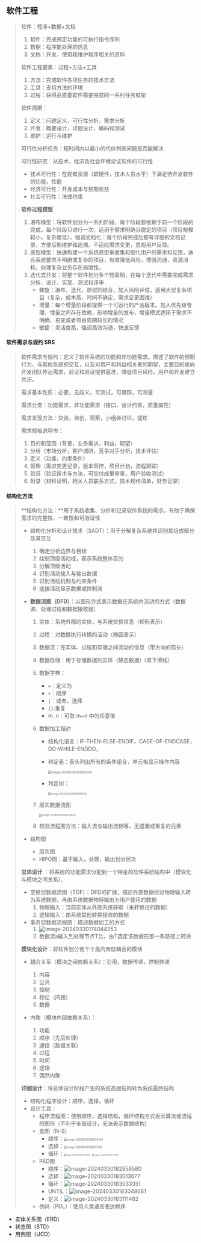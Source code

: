 ## 软件工程

> 软件：程序+数据+文档
>
> 1. 软件：完成预定功能的可执行指令序列
> 2. 数据：程序能处理的信息
> 3. 文档：开发，使用和维护程序相关的资料
>
> 软件工程要素：过程+方法+工具
>
> 1. 方法：完成软件各项任务的技术方法
> 1. 工具：支持方法的环境
> 1. 过程：获得高质量软件需要完成的一系列任务框架
>
> 软件周期：
>
> 1. 定义：问题定义，可行性分析，需求分析
> 2. 开发：概要设计，详细设计，编码和测试
> 3. 维护：运行与维护
>
> 可行性分析任务：短时间内以最小的代价判断问题是否能解决
>
> 可行性研究：从技术，经济及社会环境论证软件的可行性
>
> - 技术可行性：在现有资源（软硬件，技术人员水平）下满足待开发软件的功能，性能
> - 经济可行性：开发成本与预期收益
> - 社会可行性：法律约束
>
> **软件过程模型**
>
> 1. 瀑布模型：将软件划分为一系列阶段，每个阶段都依赖于前一个阶段的完成，每个阶段只进行一次，适用于需求明确且稳定的项目（项目规模较小，复杂度低），强调文档化：每个阶段完成后都有详细的文档记录，方便后期维护和追溯。不适应需求变更，忽视用户反馈。
> 2. 原型模型：快速构建一个系统原型来收集和细化用户的需求和反馈，适合系统要求不明确或复杂的项目，有效降低风险，增强沟通，资源消耗，处理复杂业务存在局限性。
> 3. 迭代式开发：将整个软件划分多个短周期，在每个迭代中需要完成需求分析、设计、实现、测试和评审
>    - 螺旋：瀑布，迭代，原型的结合，加入风险评估，适用大型复杂项目（复杂，成本高，时间不确定，需求变更困难）
>    - 增量：每个增量阶段都提供一个可运行的产品版本。加入优先级管理，增量之间存在依赖，影响增量的发布，增量模式适用于需求不明确、易变或者项目周期较长的情况
>    - 敏捷：灵活度高，强调高效沟通，快速反馈

#### 软件需求与规约 SRS

> 软件需求与规约：定义了软件系统的功能和非功能需求。描述了软件的预期行为、与其他系统的交互，以及对用户和利益相关者的期望，主要目的是向开发团队传达需求，验证和验证提供基准，降低项目风险，用户和开发建立共识。
>
> 需求基本性质：必要，无歧义，可测试，可跟踪，可测量
>
> 需求分类：功能需求，非功能需求（接口，设计约束，质量属性）
>
> 需求发现方法：交谈，自创，观察，小组会讨论，提炼
>
> 需求规格说明书：
>
> 1. 目的和范围（背景，业务需求，利益，期望）
> 2. 分析（市场分析，客户调研，竞争对手分析，技术评估）
> 3. 定义（功能，约束条件）
> 4. 管理（需求变更记录，版本管控，项目计划，流程跟踪）
> 5. 验证（验证技术与方法，可交付成果审查，用户验收测试）
> 6. 附录（材料证明，相关人员联系方式，技术规格清单，财务记录）

#### 结构化方法

> **结构化方法：**用于系统收集、分析和记录软件系统的需求。有助于确保需求的完整性、一致性和可验证性
>
> - 结构化分析和设计技术（SADT）：用于分解复杂系统并识别其组成部分及其交互
>   1. 确定分析边界与目标
>   2. 绘制顶级活动框，表示系统整体目的
>   3. 分解顶级活动
>   4. 识别活动输入与输出数据
>   5. 识别活动机制与约束条件
>   6. 连接活动显示数据或控制流
>
> - **数据流图（DFD）**：以图形方式表示数据在系统内流动的方式（数据源、处理过程和数据接收器）
>
>   1. 实体：系统外部的实体，与系统交换信息（矩形表示）
>
>   2. 过程：对数据执行转换的活动（椭圆表示）
>
>   3. 数据流：在实体、过程和存储之间流动的信息（带方向的箭头）
>
>   4. 数据存储：用于存储数据的实体（静态数据)（双下滑线）
>
>   5. 数据字典：
>
>      - `=`：定义为
>      - `+`：顺序
>      - `|`：或者，选择
>      - `{}`:重复
>      - m..n：可取 m~n 中的任意值
>
>   6. 数据加工描述
>
>      - 结构化语言：IF-THEN-ELSE-ENDIF，CASE-OF-ENDCASE，DO-WHILE-ENDDO，
>
>      - 判定表：表头列出所有的条件组合，单元格显示操作内容 
>
>        <img src="./assets/image-20240330161540259.png" alt="image-20240330161540259" style="zoom:57%;" /> 
>
>      - 判定树：
>
>        <img src="./assets/image-20240330161655838.png" alt="image-20240330161655838" style="zoom:50%;" /> 
>
>   7. 层次数据流图
>
>      <img src="./assets/image-20240330154629605.png" alt="image-20240330154629605" style="zoom:47%;" /> 
>
>   8. 校验流程图方法：输入流与输出流相等，无遗漏或重复的元素
>
> - 结构图
>   - 层次图
>   - HIPO图：基于输入，处理，输出划分层次
>
> 
>
> **总体设计** ：将系统的功能需求分配到一个特定的软件系统结构中（模块化与模块之间关系）、
>
> - 变换型数据流图（TDF）：DFD的扩展，描述外部数据经过物理输入转为系统数据，再由系统数据物理输出为用户使用的数据
>   1. 物理输入：当前实体从外部系统获取（未转换过的数据）
>   2. 逻辑输入：由系统其他转换接收的数据
> - 事务型数据流程图：描述数据加工的方式
>   1. ![image-20240330174044253](./assets/image-20240330174044253.png) 
>   2. 数据流a输入到处理节点T后，由T选定该数据在那一条路径上转换
>
> 
>
> **模块化设计**：将软件划分若干个高内聚低耦合的模块
>
> - 耦合关系（模块之间依赖关系）：引用，数据传递，控制传递
>
>   1. 内容
>   2. 公共
>   3. 控制
>   4. 标记（间接）
>   5. 数据
>
> - 内聚（模块内部依赖关系）：
>
>   1. 功能
>   2. 顺序（先后处理）
>   3. 通信（数据关联）
>   4. 过程
>   5. 时间
>   6. 逻辑
>   7. 偶然内聚
>
>   
>
> **详细设计**：将总体设计阶段产生的系统高层结构转为系统最终结构
>
> - 结构化程序设计：顺序，选择，循环
> - 设计工具：
>   - 程序流程图：使用顺序，选择结构，循环结构方式表示算法或流程的图形（不利于全局设计，无法表示数据结构）
>   - 盒图（N-S）
>     - 顺序：<img src="./assets/image-20240330182604389.png" alt="image-20240330182604389" style="zoom:50%;" /> 
>     - 选择：<img src="./assets/image-20240330182637385.png" alt="image-20240330182637385" style="zoom:50%;" /> 
>     - 循环：<img src="./assets/image-20240330182716675.png" alt="image-20240330182716675" style="zoom:35%;" /> <img src="./assets/image-20240330182744461.png" alt="image-20240330182744461" style="zoom:35%;" /> 
>   - PAD图
>     - 顺序：![image-20240330182956580](./assets/image-20240330182956580.png) 
>     - 选择：![image-20240330183013077](./assets/image-20240330183013077.png) 
>     - 循环：![image-20240330183033351](./assets/image-20240330183033351.png) 
>     - UNTIL：![image-20240330183048661](./assets/image-20240330183048661.png) 
>     - 定义：![image-20240330183111482](./assets/image-20240330183111482.png) 
>   - 伪码（PDL）：使用人类语言表达程序



-  实体关系图（ERD）
-  状态图（STD）
-  用例图（UCD）